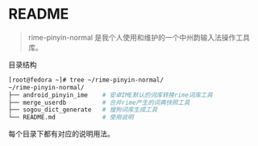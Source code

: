 # README

> rime-pinyin-normal 是我个人使用和维护的一个中州韵输入法操作工具库。

目录结构

```bash
[root@fedora ~]# tree ~/rime-pinyin-normal/
~/rime-pinyin-normal/
├── android_pinyin_ime    # 安卓IME默认的词库转换rime词库工具
├── merge_userdb          # 合并rime产生的词典快照工具
├── sogou_dict_generate   # 搜狗词库生成工具
└── README.md             # 使用说明
```

每个目录下都有对应的说明用法。


